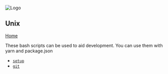 ![Logo](../media/svg/avatars/biker.svg)  
## Unix 
[Home](../../README.md)  

These bash scripts can be used to aid development. 
You can use them with yarn and package.json

- [`setup`](./setup)  
- [`git`](./git)

